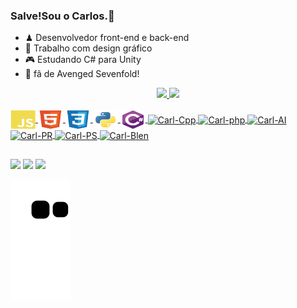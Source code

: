 ### Salve!Sou o Carlos.👋


- ♟  Desenvolvedor front-end e back-end 
- 🎨 Trabalho com design gráfico 
- 🎮 Estudando C# para Unity
- 🎸 fã de Avenged Sevenfold! 


<div align="center">
  <a href="https://github.com/CarlosDevH">
  <img height="180em" src="https://github-readme-stats.vercel.app/api?username=CarlosDevH&show_icons=true&theme=&include_all_commits=true&count_private=true"/>
  <img height="150em" src="https://github-readme-stats.vercel.app/api/top-langs/?username=CarlosDevH&layout=compact&langs_count=7&theme="/>
</div>
 
 <div style="display: inline_block"><br>
  <img align="center" alt="Carl-Js" height="30" width="40" src="https://raw.githubusercontent.com/devicons/devicon/master/icons/javascript/javascript-plain.svg">
  <img align="center" alt="Carl-HTML" height="30" width="40" src="https://raw.githubusercontent.com/devicons/devicon/master/icons/html5/html5-original.svg">
  <img align="center" alt="Carl-CSS" height="30" width="40" src="https://raw.githubusercontent.com/devicons/devicon/master/icons/css3/css3-original.svg">
  <img align="center" alt="Carl-Python" height="30" width="40" src="https://raw.githubusercontent.com/devicons/devicon/master/icons/python/python-original.svg">
  <img align="center" alt="Carl-Csharp" height="30" width="40" src="https://raw.githubusercontent.com/devicons/devicon/master/icons/csharp/csharp-original.svg">
  <img align="center" alt="Carl-Cpp" height="30" width="40" src="https://cdn.jsdelivr.net/gh/devicons/devicon/icons/cplusplus/cplusplus-original.svg" />
  <img align="center" alt="Carl-php" height="30" width="40" src="https://cdn.jsdelivr.net/gh/devicons/devicon/icons/php/php-plain.svg" />   
  <img align="center" alt="Carl-AI" height="30" width="40" src="https://cdn.jsdelivr.net/gh/devicons/devicon/icons/illustrator/illustrator-plain.svg">
  <img align="center" alt="Carl-PR" height="30" width="40" src="https://cdn.jsdelivr.net/gh/devicons/devicon/icons/premierepro/premierepro-original.svg"/>
  <img align="center" alt="Carl-PS" height="30" width="40" src="https://cdn.jsdelivr.net/gh/devicons/devicon/icons/photoshop/photoshop-plain.svg" />
  <img align="center" alt="Carl-Blen" height="30" width="40" src="https://cdn.jsdelivr.net/gh/devicons/devicon/icons/blender/blender-original.svg" />
          
    
</div>
  
  ##
 <div> 
  <a href="https://instagram.com/eh_u_carlitos" target="_blank"><img src="https://img.shields.io/badge/-Instagram-%23E4405F?style=for-the-badge&logo=instagram&logoColor=white" target="_blank"></a>
 <a href="https://discord.gg/kjCYQ4HB" target="_blank"><img src="https://img.shields.io/badge/Discord-7289DA?style=for-the-badge&logo=discord&logoColor=white" target="_blank"></a> 
  <a href = "mailto:carlosdeveloper669@gmail.com"><img src="https://img.shields.io/badge/-Gmail-%23333?style=for-the-badge&logo=gmail&logoColor=white" target="_blank"></a>
   
 
![Snake animation](https://github.com/CarlosDevH/CarlosDevH/blob/output/github-contribution-grid-snake.svg)
 
</div>

